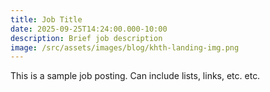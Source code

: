 ```yaml
---
title: Job Title
date: 2025-09-25T14:24:00.000-10:00
description: Brief job description
image: /src/assets/images/blog/khth-landing-img.png
---
```

This is a sample job posting. Can include lists, links, etc. etc.
